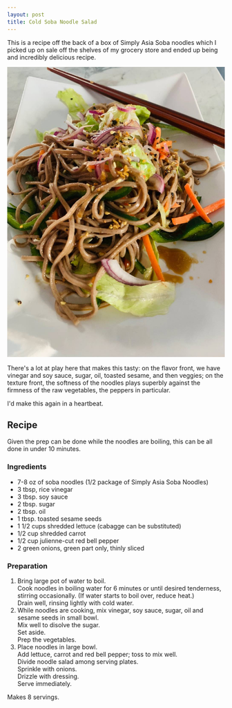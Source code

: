 ```yaml
---
layout: post
title: Cold Soba Noodle Salad
---
```


This is a recipe off the back of a box
of Simply Asia Soba noodles which
I picked up on sale off the shelves of
my grocery store and ended up being and incredibly
delicious recipe.

![Cold Soba Noodle Salad](/assets/2018-cold_soba_noodle_salad.jpg)

There's a lot at play here that makes this tasty:
on the flavor front, we have vinegar and soy sauce,
sugar, oil, toasted sesame, and then veggies;
on the texture front, the softness of the noodles plays superbly
against the firmness of the raw vegetables,
the peppers in particular.

I'd make this again in a heartbeat.

## Recipe

Given the prep can be done while the
noodles are boiling, this can be all
done in under 10 minutes.

### Ingredients

* 7-8 oz of soba noodles (1/2 package of Simply Asia Soba Noodles)
* 3 tbsp, rice vinegar
* 3 tbsp. soy sauce
* 2 tbsp. sugar
* 2 tbsp. oil
* 1 tbsp. toasted sesame seeds
* 1 1/2 cups shredded lettuce (cabagge can be substituted)
* 1/2 cup shredded carrot
* 1/2 cup julienne-cut red bell pepper
* 2 green onions, green part only, thinly sliced

### Preparation

1. Bring large pot of water to boil.  
   Cook noodles in boiling water for 6 minutes or until
   desired tenderness, stirring
   occasionally.  (If water starts to boil over, reduce heat.)  
   Drain well, rinsing lightly with cold water.
2. While noodles are cooking,
   mix vinegar, soy sauce, sugar, oil and sesame seeds in small bowl.  
   Mix well to disolve the sugar.  
   Set aside.  
   Prep the vegetables.
3. Place noodles in large bowl.  
   Add lettuce, carrot and red bell pepper; toss to mix well.  
   Divide noodle salad among serving plates.  
   Sprinkle with onions.  
   Drizzle with dressing.  
   Serve immediately.

Makes 8 servings.
